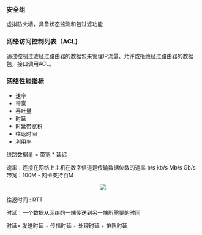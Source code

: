 ### 安全组
虚拟防火墙，具备状态监测和包过滤功能    

### 网络访问控制列表（ACL)
通过控制过滤经过路由器的数据包来管理IP流量，允许或拒绝经过路由器的数据包，接口调用ACL。  

### 网络性能指标
- 速率
- 带宽
- 吞吐量
- 时延
- 时延带宽积
- 往返时间
- 利用率


线路数据量 = 带宽 * 延迟  

速率：连接在网络上主机在数字信道是传输数据位数的速率 b/s kb/s Mb/s Gb/s  
带宽：100M - 网卡支持百M  
<center>
<img src = "https://images2018.cnblogs.com/blog/806469/201803/806469-20180306144623045-1265413231.png"/>
</center>

往返时间 : RTT  

时延：一个数据从网络的一端传送到另一端所需要的时间  

时延= 发送时延 + 传播时延 + 处理时延 + 排队时延

